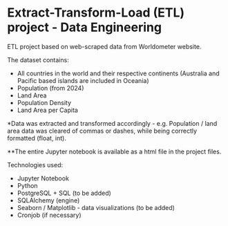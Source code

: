 # Extract-Transform-Load (ETL) project - Data Engineering

ETL project based on web-scraped data from Worldometer website.

The dataset contains:
- All countries in the world and their respective continents (Australia and Pacific based islands are included in Oceania)
- Population (from 2024)
- Land Area
- Population Density
- Land Area per Capita

*Data was extracted and transformed accordingly - e.g. Population / land area data was cleared of commas or dashes, while being correctly formatted (float, int).

**The entire Jupyter notebook is available as a html file in the project files.

Technologies used:
- Jupyter Notebook
- Python 
- PostgreSQL + SQL (to be added)
- SQLAlchemy (engine)
- Seaborn / Matplotlib - data visualizations (to be added)
- Cronjob (if necessary)


